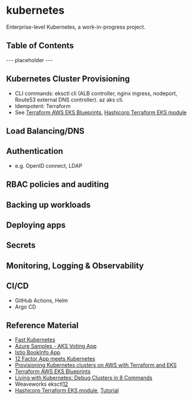 # kubernetes

Enterprise-level Kubernetes, a work-in-progress project.

## Table of Contents

--- placeholder ---

## Kubernetes Cluster Provisioning
- CLI commands: eksctl cli (ALB controller, nginx ingress, nodeport, Route53 external DNS controller). az aks cli.
- Idempotent: Terraform
- See [Terraform AWS EKS Blueprints](https://github.com/aws-ia/terraform-aws-eks-blueprints), [Hashicorp Terraform EKS module](https://registry.terraform.io/modules/terraform-aws-modules/eks/aws/latest)

## Load Balancing/DNS

## Authentication
- e.g. OpenID connect, LDAP

## RBAC policies and auditing

## Backing up workloads

## Deploying apps

## Secrets

## Monitoring, Logging & Observability

## CI/CD
- GitHub Actions, Helm
- Argo CD



## Reference Material

- [Fast Kubernetes](https://github.com/omerbsezer/Fast-Kubernetes)
- [Azure Samples - AKS Voting App](https://github.com/Azure-Samples/aks-voting-app)
- [Istio BookInfo App](https://github.com/istio/istio/tree/master/samples/bookinfo/platform/kube)
- [12 Factor App meets Kubernetes](https://www.redhat.com/architect/12-factor-app-containers)
- [Provisioning Kubernetes clusters on AWS with Terraform and EKS](https://learnk8s.io/terraform-eks)
- [Terraform AWS EKS Blueprints](https://github.com/aws-ia/terraform-aws-eks-blueprints)
- [Living with Kubernetes: Debug Clusters in 8 Commands](https://thenewstack.io/living-with-kubernetes-debug-clusters-in-8-commands/)
- Weaveworks eksctl[1](https://eksctl.io/)[2](https://github.com/weaveworks/eksctl)
- [Hashicorp Terraform EKS module](https://registry.terraform.io/modules/terraform-aws-modules/eks/aws/latest), [Tutorial](https://learn.hashicorp.com/tutorials/terraform/eks)
